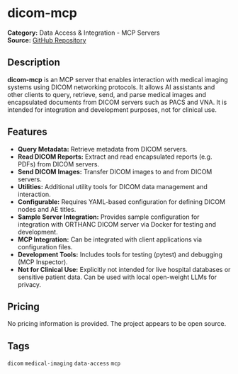 # dicom-mcp

**Category:** Data Access & Integration - MCP Servers  
**Source:** [GitHub Repository](https://github.com/christianhinge/dicom-mcp)

## Description
**dicom-mcp** is an MCP server that enables interaction with medical imaging systems using DICOM networking protocols. It allows AI assistants and other clients to query, retrieve, send, and parse medical images and encapsulated documents from DICOM servers such as PACS and VNA. It is intended for integration and development purposes, not for clinical use.

## Features
- **Query Metadata:** Retrieve metadata from DICOM servers.
- **Read DICOM Reports:** Extract and read encapsulated reports (e.g. PDFs) from DICOM servers.
- **Send DICOM Images:** Transfer DICOM images to and from DICOM servers.
- **Utilities:** Additional utility tools for DICOM data management and interaction.
- **Configurable:** Requires YAML-based configuration for defining DICOM nodes and AE titles.
- **Sample Server Integration:** Provides sample configuration for integration with ORTHANC DICOM server via Docker for testing and development.
- **MCP Integration:** Can be integrated with client applications via configuration files.
- **Development Tools:** Includes tools for testing (pytest) and debugging (MCP Inspector).
- **Not for Clinical Use:** Explicitly not intended for live hospital databases or sensitive patient data. Can be used with local open-weight LLMs for privacy.

## Pricing
No pricing information is provided. The project appears to be open source.

## Tags
`dicom` `medical-imaging` `data-access` `mcp`